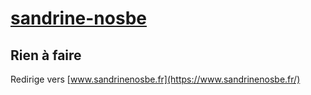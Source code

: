 # [sandrine-nosbe](https://nouveau-front-populaire-legislatives-2024.fr/sandrine-nosbe)

## Rien à faire
Redirige vers [www.sandrinenosbe.fr](https://www.sandrinenosbe.fr/)

